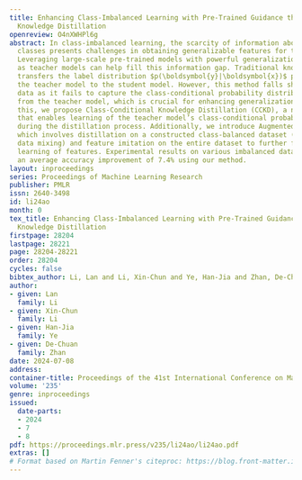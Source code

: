 ```yaml
---
title: Enhancing Class-Imbalanced Learning with Pre-Trained Guidance through Class-Conditional
  Knowledge Distillation
openreview: O4nXWHPl6g
abstract: In class-imbalanced learning, the scarcity of information about minority
  classes presents challenges in obtaining generalizable features for these classes.
  Leveraging large-scale pre-trained models with powerful generalization capabilities
  as teacher models can help fill this information gap. Traditional knowledge distillation
  transfers the label distribution $p(\boldsymbol{y}|\boldsymbol{x})$ predicted by
  the teacher model to the student model. However, this method falls short on imbalanced
  data as it fails to capture the class-conditional probability distribution $p(\boldsymbol{x}|\boldsymbol{y})$
  from the teacher model, which is crucial for enhancing generalization. To overcome
  this, we propose Class-Conditional Knowledge Distillation (CCKD), a novel approach
  that enables learning of the teacher model’s class-conditional probability distribution
  during the distillation process. Additionally, we introduce Augmented CCKD (ACCKD),
  which involves distillation on a constructed class-balanced dataset (formed through
  data mixing) and feature imitation on the entire dataset to further facilitate the
  learning of features. Experimental results on various imbalanced datasets demonstrate
  an average accuracy improvement of 7.4% using our method.
layout: inproceedings
series: Proceedings of Machine Learning Research
publisher: PMLR
issn: 2640-3498
id: li24ao
month: 0
tex_title: Enhancing Class-Imbalanced Learning with Pre-Trained Guidance through Class-Conditional
  Knowledge Distillation
firstpage: 28204
lastpage: 28221
page: 28204-28221
order: 28204
cycles: false
bibtex_author: Li, Lan and Li, Xin-Chun and Ye, Han-Jia and Zhan, De-Chuan
author:
- given: Lan
  family: Li
- given: Xin-Chun
  family: Li
- given: Han-Jia
  family: Ye
- given: De-Chuan
  family: Zhan
date: 2024-07-08
address:
container-title: Proceedings of the 41st International Conference on Machine Learning
volume: '235'
genre: inproceedings
issued:
  date-parts:
  - 2024
  - 7
  - 8
pdf: https://proceedings.mlr.press/v235/li24ao/li24ao.pdf
extras: []
# Format based on Martin Fenner's citeproc: https://blog.front-matter.io/posts/citeproc-yaml-for-bibliographies/
---
```

